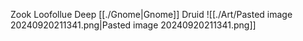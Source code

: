 Zook Loofollue Deep [[./Gnome|Gnome]] Druid
![[./Art/Pasted image 20240920211341.png|Pasted image 20240920211341.png]]